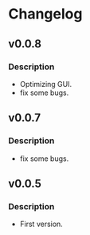 # Changelog
## v0.0.8

### Description
* Optimizing GUI.
* fix some bugs.
  
## v0.0.7

### Description
* fix some bugs.


## v0.0.5

### Description
* First version.
